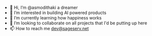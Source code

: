 - 👋 Hi, I’m @asmodithaki a dreamer
- 👀 I’m interested in building AI powered products
- 🌱 I’m currently learning how happiness works
- 💞️ I’m looking to collaborate on all projects that I'd be putting up here
- 📫 How to reach me dev@sageserv.net

<!---
asmodithaki/asmodithaki is a ✨ special ✨ repository because its `README.md` (this file) appears on your GitHub profile.
You can click the Preview link to take a look at your changes.
--->
